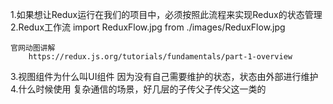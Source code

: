 1.如果想让Redux运行在我们的项目中，必须按照此流程来实现Redux的状态管理
2.Redux工作流
    import ReduxFlow.jpg from ./images/ReduxFlow.jpg

    官网动图讲解
        https://redux.js.org/tutorials/fundamentals/part-1-overview
3.视图组件为什么叫UI组件
    因为没有自己需要维护的状态，状态由外部进行维护
4.什么时候使用
    复杂通信的场景，好几层的子传父子传父这一类的